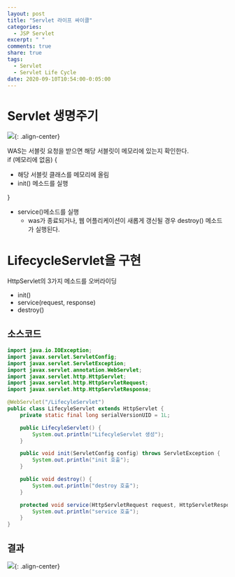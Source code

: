 ```yaml
---
layout: post
title: "Servlet 라이프 싸이클"
categories:
  - JSP Servlet
excerpt: " "
comments: true
share: true
tags:
  - Servlet
  - Servlet Life Cycle
date: 2020-09-10T10:54:00-0:05:00
---
```


# Servlet 생명주기

![](https://kimmy100b.github.io/assets/images/servlet/servletLifecycle.png){: .align-center}

WAS는 서블릿 요청을 받으면 해당 서블릿이 메모리에 있는지 확인한다. <br>
if (메모리에 없음) {<br>

- 해당 서블릿 클래스를 메모리에 올림
- init() 메소드를 실행

}<br>

- service()메소드를 실행<br>
  - was가 종료되거나, 웹 어플리케이션이 새롭게 갱신될 경우 destroy() 메소드가 실행된다.<br>

# LifecycleServlet을 구현

HttpServlet의 3가지 메소드를 오버라이딩

- init()
- service(request, response)
- destroy()

## 소스코드

```java
import java.io.IOException;
import javax.servlet.ServletConfig;
import javax.servlet.ServletException;
import javax.servlet.annotation.WebServlet;
import javax.servlet.http.HttpServlet;
import javax.servlet.http.HttpServletRequest;
import javax.servlet.http.HttpServletResponse;

@WebServlet("/LifecyleServlet")
public class LifecyleServlet extends HttpServlet {
	private static final long serialVersionUID = 1L;

    public LifecyleServlet() {
        System.out.println("LifecyleServlet 생성");
    }

	public void init(ServletConfig config) throws ServletException {
		System.out.println("init 호출");
	}

	public void destroy() {
		System.out.println("destroy 호출");
	}

	protected void service(HttpServletRequest request, HttpServletResponse response) throws ServletException, IOException {
		System.out.println("service 호출");
	}
}
```

## 결과

![](https://kimmy100b.github.io/assets/images/servlet/servletLifecycleResult.PNG){: .align-center}
